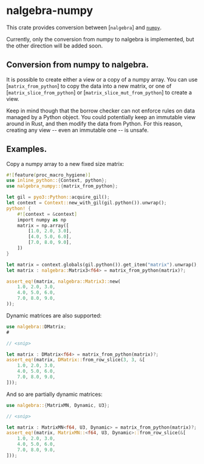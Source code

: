 # nalgebra-numpy

This crate provides conversion between [`nalgebra`] and [`numpy`](https://numpy.org/).

Currently, only the conversion from numpy to nalgebra is implemented,
but the other direction will be added soon.

## Conversion from numpy to nalgebra.

It is possible to create either a view or a copy of a numpy array.
You can use [`matrix_from_python`] to copy the data into a new matrix,
or one of [`matrix_slice_from_python`] or [`matrix_slice_mut_from_python`] to create a view.

Keep in mind though that the borrow checker can not enforce rules on data managed by a Python object.
You could potentially keep an immutable view around in Rust, and then modify the data from Python.
For this reason, creating any view -- even an immutable one -- is unsafe.

## Examples.

Copy a numpy array to a new fixed size matrix:

```rust
#![feature(proc_macro_hygiene)]
use inline_python::{Context, python};
use nalgebra_numpy::{matrix_from_python};

let gil = pyo3::Python::acquire_gil();
let context = Context::new_with_gil(gil.python()).unwrap();
python! {
    #![context = &context]
    import numpy as np
    matrix = np.array([
        [1.0, 2.0, 3.0],
        [4.0, 5.0, 6.0],
        [7.0, 8.0, 9.0],
    ])
}

let matrix = context.globals(gil.python()).get_item("matrix").unwrap();
let matrix : nalgebra::Matrix3<f64> = matrix_from_python(matrix)?;

assert_eq!(matrix, nalgebra::Matrix3::new(
    1.0, 2.0, 3.0,
    4.0, 5.0, 6.0,
    7.0, 8.0, 9.0,
));
```

Dynamic matrices are also supported:

```rust
use nalgebra::DMatrix;
#

// <snip>

let matrix : DMatrix<f64> = matrix_from_python(matrix)?;
assert_eq!(matrix, DMatrix::from_row_slice(3, 3, &[
    1.0, 2.0, 3.0,
    4.0, 5.0, 6.0,
    7.0, 8.0, 9.0,
]));
```

And so are partially dynamic matrices:

```rust
use nalgebra::{MatrixMN, Dynamic, U3};

// <snip>

let matrix : MatrixMN<f64, U3, Dynamic> = matrix_from_python(matrix)?;
assert_eq!(matrix, MatrixMN::<f64, U3, Dynamic>::from_row_slice(&[
    1.0, 2.0, 3.0,
    4.0, 5.0, 6.0,
    7.0, 8.0, 9.0,
]));
```
